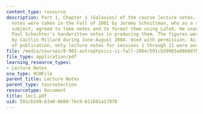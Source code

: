 ```yaml
---
content_type: resource
description: Part 1, Chapter 1 (Galaxies) of the course lecture notes. The lecture
  notes were taken in the Fall of 2001 by Jeremy Schnittman, who as a student in the
  subject, agreed to take notes and to format them using LaTeX. He used Professor
  Paul Schechter's handwritten notes in producing them. The figures were produced
  by Caitlin Millard during June-August 2004. Used with permission. As of the date
  of publication, only lecture notes for sessions 1 through 11 were available.
file: /media/courses/8-902-astrophysics-ii-fall-2004/591cb59963a006607bc9611881a17978_lec1.pdf
file_type: application/pdf
learning_resource_types:
- Lecture Notes
ocw_type: OCWFile
parent_title: Lecture Notes
parent_type: CourseSection
resourcetype: Document
title: lec1.pdf
uid: 591cb599-63a0-0660-7bc9-611881a17978
---
```

